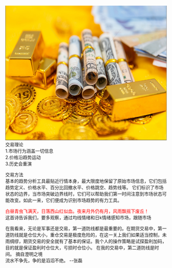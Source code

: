 <img src="images/gold.PNG" style="height:420px;width:100%;"></img>
交易理论  
1.市场行为涵盖一切信息  
2.价格沿趋势运动   
3.历史会重演   

交易方法  
基本的趋势分析工具最贴近行情本身，最大限度地保留了原始市场信息，它们包括趋势定义、价格水平、百分比回撤水平、价格跳空、趋势线等。
它们标识了市场状态的边界，当市场突破边界线时，它们可以帮助我们第一时间注意到市场状态可能改变。如此一来，它们便成为识别市场趋势的有力工具。

   
<font color="red">白昼青虫飞满天，日落西山红似血。夜来月外仍有月，风雨飘摇下废丘！</font>  
这首诗告诉我们，要多观察，通过均线情绪和日k情绪感知市场，跟随市场  
 
在我看来，无论是军事还是交易，第一道防线都是最重要的。在期货交易中，第一道防线就是仓位大小，重仓交易是极度危险的，在这一关上我们如果适当控制，未雨绸缪，期货交易的安全就有了基本的保证。我个人的操作策略是试探盈利加码，目的就是保证盈利时仓位大，亏损时仓位小。
在我的交易中，第二道防线是时间。  摘自澄明之境  
流水不争先，争的是滔滔不绝。  --张磊
